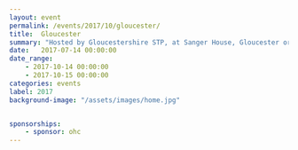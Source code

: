 ```yaml
---
layout: event
permalink: /events/2017/10/gloucester/
title:  Gloucester
summary: "Hosted by Gloucestershire STP, at Sanger House, Gloucester organised by the NHS Hack Day Team."
date:   2017-07-14 00:00:00
date_range:
    - 2017-10-14 00:00:00
    - 2017-10-15 00:00:00
categories: events
label: 2017
background-image: "/assets/images/home.jpg"


sponsorships:
    - sponsor: ohc
---
```

